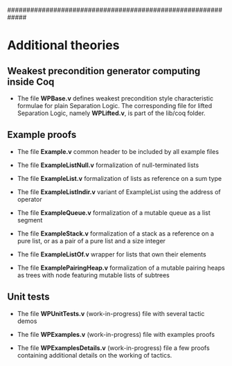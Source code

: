 
#############################################################
# Additional theories

## Weakest precondition generator computing inside Coq

 * The file __WPBase.v__
   defines weakest precondition style characteristic formulae
   for plain Separation Logic. The corresponding file for
   lifted Separation Logic, namely __WPLifted.v__, is part of
   the lib/coq folder.

## Example proofs

 * The file __Example.v__
   common header to be included by all example files

 * The file __ExampleListNull.v__
   formalization of null-terminated lists

 * The file __ExampleList.v__
   formalization of lists as reference on a sum type

 * The file __ExampleListIndir.v__
   variant of ExampleList using the address of operator

 * The file __ExampleQueue.v__
   formalization of a mutable queue as a list segment

 * The file __ExampleStack.v__
   formalization of a stack as a reference on a pure list,
   or as a pair of a pure list and a size integer

 * The file __ExampleListOf.v__
   wrapper for lists that own their elements

 * The file __ExamplePairingHeap.v__
   formalization of a mutable pairing heaps as trees
   with node featuring mutable lists of subtrees

## Unit tests

 * The file __WPUnitTests.v__
   (work-in-progress) file with several tactic demos

 * The file __WPExamples.v__
   (work-in-progress) file with examples proofs

 * The file __WPExamplesDetails.v__
   (work-in-progress) file a few proofs containing additional details
   on the working of tactics.